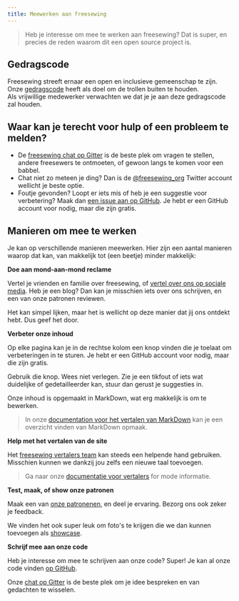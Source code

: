 ```yaml
---
title: Meewerken aan freesewing
---
```

> Heb je interesse om mee te werken aan freesewing? 
> Dat is super, en precies de reden waarom dit een open source project is.

## Gedragscode

Freesewing streeft ernaar een open en inclusieve gemeenschap te zijn.
Onze [gedragscode](/nl/docs/about/code-of-conduct) heeft als doel om de trollen buiten te houden.  
Als vrijwillige medewerker verwachten we dat je je aan deze gedragscode zal houden.

## Waar kan je terecht voor hulp of een probleem te melden?

- De [freesewing chat op Gitter](https://gitter.im/freesewing/freesewing) is de beste plek om vragen te stellen,
andere freesewers te ontmoeten, of gewoon langs te komen voor een babbel.
- Chat niet zo meteen je ding? Dan is de [@freesewing_org](https://twitter.com/freesewing_org) 
Twitter account wellicht je beste optie.
- Foutje gevonden? Loopt er iets mis of heb je een suggestie voor verbetering?
Maak dan [een issue aan op GitHub](https://github.com/freesewing/site/issues/new). 
Je hebt er een GitHub account voor nodig, maar die zijn gratis.

## Manieren om mee te werken

Je kan op verschillende manieren meewerken.
Hier zijn een aantal manieren waarop dat kan, van makkelijk tot (een beetje) minder makkelijk:

**Doe aan mond-aan-mond reclame**

Vertel je vrienden en familie over freesewing, of [vertel over ons op sociale media](/nl/share). 
Heb je een blog? Dan kan je misschien iets over ons schrijven, en een van onze patronen reviewen.

Het kan simpel lijken, maar het is wellicht op deze manier dat jij ons ontdekt hebt. 
Dus geef het door.

**Verbeter onze inhoud**

Op elke pagina kan je in de rechtse kolom een knop vinden die je toelaat om verbeteringen in te sturen.
Je hebt er een GitHub account voor nodig, maar die zijn gratis.

Gebruik die knop. Wees niet verlegen. Zie je een tikfout of iets wat duidelijke of gedetailleerder kan, 
stuur dan gerust je suggesties in.

Onze inhoud is opgemaakt in MarkDown, wat erg makkelijk is om te bewerken. 

> In onze [documentation voor het vertalen van MarkDown](/nl/docs/i18n/markdown) kan je een
> overzicht vinden van MarkDown opmaak.

**Help met het vertalen van de site**

Het [freesewing vertalers team](/nl/i18n/) kan steeds een helpende hand gebruiken. 
Misschien kunnen we dankzij jou zelfs een nieuwe taal toevoegen.

> Ga naar onze [documentatie voor vertalers](/nl/docs/i18n/) for mode informatie.

**Test, maak, of show onze patronen**

Maak een van [onze patronenen](/nl/patterns), en deel je ervaring. Bezorg ons ook zeker je feedback.

We vinden het ook super leuk om foto's te krijgen die we dan kunnen toevoegen als [showcase](/nl/showcase).

**Schrijf mee aan onze code**

Heb je interesse om mee te schrijven aan onze code? Super!
Je kan al onze code vinden [op GitHub](https://github.com/freesewing). 

Onze [chat op Gitter](https://gitter.im/freesewing/freesewing) is de beste plek om je idee bespreken en van gedachten te wisselen.

